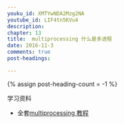 ```yaml
---
youku_id: XMTYwNDA2Mzg2NA
youtube_id: LIF4tn5KVu4
description: 
chapter: 13
title:  multiprocessing 什么是多进程
date: 2016-11-3
comments: true
post-headings:

---
```

{% assign post-heading-count = -1 %}

学习资料
  * 全套[multiprocessing 教程](/tutorials/python-basic/multiprocessing/)

